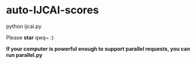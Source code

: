 # auto-IJCAI-scores

python ijcai.py

Please **star** qwq~ :)

**If your computer is powerful enough to support parallel requests, you can run parallel.py**
